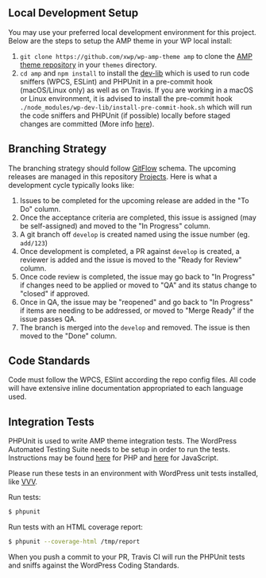 ## Local Development Setup

You may use your preferred local development environment for this project. Below are the steps to setup the AMP theme in your WP local install:

1. `git clone https://github.com/xwp/wp-amp-theme amp` to clone the [AMP theme repository](https://github.com/xwp/wp-amp-theme) in your `themes` directory.
2. `cd amp` and `npm install` to install the [dev-lib](https://github.com/xwp/wp-dev-lib) which is used to run code sniffers (WPCS, ESLint) and PHPUnit in a pre-commit hook (macOS/Linux only) as well as on Travis. If you are working in a macOS or Linux environment, it is advised to install the pre-commit hook `./node_modules/wp-dev-lib/install-pre-commit-hook.sh` which will run the code sniffers and PHPUnit (if possible) locally before staged changes are committed (More info [here](https://github.com/xwp/wp-dev-lib/blob/master/readme.md)).

## Branching Strategy
The branching strategy should follow [GitFlow](https://datasift.github.io/gitflow/IntroducingGitFlow.html) schema. The upcoming releases are managed in this repository [Projects](https://github.com/xwp/wp-amp-theme/projects). Here is what a development cycle typically looks like:

1. Issues to be completed for the upcoming release are added in the "To Do" column.
2. Once the acceptance criteria are completed, this issue is assigned (may be self-assigned) and moved to the "In Progress" column.
3. A git branch off `develop` is created named using the issue number (eg. `add/123`)
4. Once development is completed, a PR against `develop` is created, a reviewer is added and the issue is moved to the "Ready for Review" column.
5. Once code review is completed, the issue may go back to "In Progress" if changes need to be applied or moved to "QA" and its status change to "closed" if approved.
6. Once in QA, the issue may be "reopened" and go back to "In Progress" if items are needing to be addressed, or moved to "Merge Ready" if the issue passes QA.
7. The branch is merged into the `develop` and removed. The issue is then moved to the "Done" column.

## Code Standards
Code must follow the WPCS, ESlint according the repo config files. All code will have extensive inline documentation appropriated to each language used.

## Integration Tests
PHPUnit is used to write AMP theme integration tests. The WordPress Automated Testing Suite needs to be setup in order to run the tests. Instructions may be found [here](https://make.wordpress.org/core/handbook/testing/automated-testing/phpunit/) for PHP and [here](https://make.wordpress.org/core/handbook/testing/automated-testing/qunit/) for JavaScript.

Please run these tests in an environment with WordPress unit tests installed, like [VVV](https://github.com/Varying-Vagrant-Vagrants/VVV).

Run tests:

``` bash
$ phpunit
```

Run tests with an HTML coverage report:

``` bash
$ phpunit --coverage-html /tmp/report
```

When you push a commit to your PR, Travis CI will run the PHPUnit tests and sniffs against the WordPress Coding Standards.
